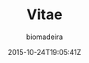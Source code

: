 ---
title: "Vitae"
github: https://github.com/biomadeira/vitae
demo: https://jekyller.github.io/vitae/
author: biomadeira

ssg:
  - Jekyll
cms:
  - No Cms
date: 2015-10-24T19:05:41Z
github_branch: gh-pages
---